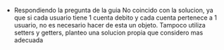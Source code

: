 * Respondiendo la pregunta de la guia
No coincido con la solucion, ya que si cada usuario tiene 1 cuenta debito y cada cuenta pertenece a 1 usuario, no es necesario hacer de esta un objeto. Tampoco utiliza setters y getters, planteo una solucion propia que considero mas adecuada
